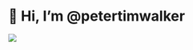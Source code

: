 # 👋 Hi, I’m @petertimwalker

<div align="left">
	<a href="http://www.github.com/petertimwalker"><img src="https://github-readme-streak-stats.herokuapp.com/?user=petertimwalker&show_icons=true&theme=gruvbox" /></a>
</div>
